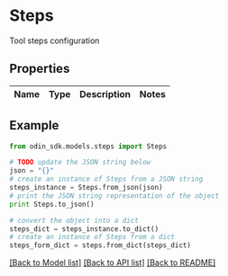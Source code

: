 # Steps

Tool steps configuration

## Properties

Name | Type | Description | Notes
------------ | ------------- | ------------- | -------------

## Example

```python
from odin_sdk.models.steps import Steps

# TODO update the JSON string below
json = "{}"
# create an instance of Steps from a JSON string
steps_instance = Steps.from_json(json)
# print the JSON string representation of the object
print Steps.to_json()

# convert the object into a dict
steps_dict = steps_instance.to_dict()
# create an instance of Steps from a dict
steps_form_dict = steps.from_dict(steps_dict)
```
[[Back to Model list]](../README.md#documentation-for-models) [[Back to API list]](../README.md#documentation-for-api-endpoints) [[Back to README]](../README.md)


